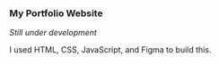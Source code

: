 ### My Portfolio Website

*Still under development*

I used HTML, CSS, JavaScript, and Figma to build this.

